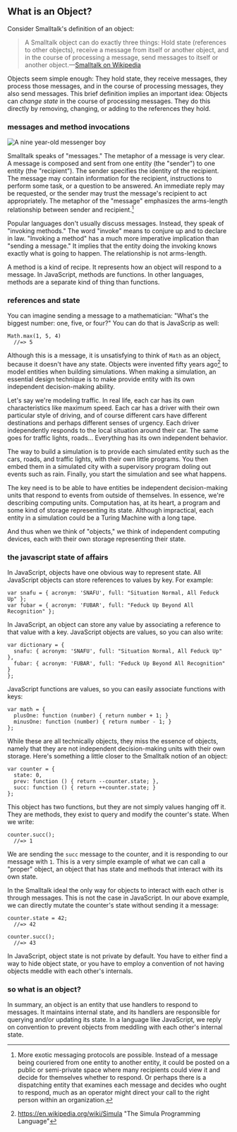 ## What is an Object?

Consider Smalltalk's definition of an object:

> A Smalltalk object can do exactly three things: Hold state (references to other objects), receive a message from itself or another object, and in the course of processing a message, send messages to itself or another object.—[Smalltalk on Wikipedia][smalltalk]

[smalltalk]: https://en.wikipedia.org/wiki/Smalltalk

Objects seem simple enough: They hold state, they receive messages, they process those messages, and in the course of processing messages, they also send messages. This brief definition implies an important idea: Objects can *change state* in the course of processing messages. They do this directly by removing, changing, or adding to the references they hold.

### messages and method invocations

![A nine year-old messenger boy](images/messenger.jpg)

Smalltalk speaks of "messages." The metaphor of a message is very clear. A message is composed and sent from one entity (the "sender") to one entity (the "recipient"). The sender specifies the identity of the recipient. The message may contain information for the recipient, instructions to perform some task, or a question to be answered. An immediate reply may be requested, or the sender may trust the message's recipient to act appropriately. The metaphor of the "message" emphasizes the arms-length relationship between sender and recipient.[^protocols]

[^protocols]: More exotic messaging protocols are possible. Instead of a message being couriered from one entity to another entity, it could be posted on a public or semi-private space where many recipients could view it and decide for themselves whether to respond. Or perhaps there is a dispatching entity that examines each message and decides who ought to respond, much as an operator might direct your call to the right person within an organization.

Popular languages don't usually discuss messages. Instead, they speak of "invoking methods." The word "invoke" means to conjure up and to declare in law. "Invoking a method" has a much more imperative implication than "sending a message." It implies that the entity doing the invoking knows exactly what is going to happen. The relationship is not arms-length.

A method is a kind of recipe. It represents how an object will respond to a message. In JavaScript, methods are functions. In other languages, methods are a separate kind of thing than functions.

### references and state

You can imagine sending a message to a mathematician: "What's the biggest number: one, five, or four?" You can do that is JavaScrip as well:

    Math.max(1, 5, 4)
      //=> 5

Although this is a message, it is unsatisfying to think of `Math` as an object, because it doesn't have any state. Objects were invented fifty years ago[^Simula] to model entities when building simulations. When making a simulation, an essential design technique is to make provide entity with its own independent decision-making ability.

[^Simula]: https://en.wikipedia.org/wiki/Simula "The Simula Programming Language"

Let's say we're modeling traffic. In real life, each car has its own characteristics like maximum speed. Each car has a driver with their own particular style of driving, and of course different cars have different destinations and perhaps different senses of urgency. Each driver independently responds to the local situation around their car. The same goes for traffic lights, roads... Everything has its own independent behavior.

The way to build a simulation is to provide each simulated entity such as the cars, roads, and traffic lights, with their own little programs. You then embed them in a simulated city with a supervisory program doling out events such as rain. Finally, you start the simulation and see what happens.

The key need is to be able to have entities be independent decision-making units that respond to events from outside of themselves. In essence, we're describing computing units. Computation has, at its heart, a program and some kind of storage representing its state. Although impractical, each entity in a simulation could be a Turing Machine with a long tape.

And thus when we think of "objects," we think of independent computing devices, each with their own storage representing their state.

### the javascript state of affairs

In JavaScript, objects have one obvious way to represent state. All JavaScript objects can store references to values by key. For example:

    var snafu = { acronym: 'SNAFU', full: "Situation Normal, All Feduck Up" };
    var fubar = { acronym: 'FUBAR', full: "Feduck Up Beyond All Recognition" };

In JavaScript, an object can store any value by associating a reference to that value with a key. JavaScript objects are values, so you can also write:

    var dictionary = {
      snafu: { acronym: 'SNAFU', full: "Situation Normal, All Feduck Up" },
      fubar: { acronym: 'FUBAR', full: "Feduck Up Beyond All Recognition" }
    };

JavaScript functions are values, so you can easily associate functions with keys:

    var math = {
      plusOne: function (number) { return number + 1; }
      minusOne: function (number) { return number - 1; }
    };

While these are all technically objects, they miss the essence of objects, namely that they are not independent decision-making units with their own storage. Here's something a little closer to the Smalltalk notion of an object:

    var counter = {
      state: 0,
      prev: function () { return --counter.state; },
      succ: function () { return ++counter.state; }
    };

This object has two functions, but they are not simply values hanging off it. They are methods, they exist to query and modify the counter's state. When we write:

    counter.succ();
      //=> 1

We are sending the `succ` message to the counter, and it is responding to our message with `1`. This is a very simple example of what we can call a "proper" object, an object that has state and methods that interact with its own state.

In the Smalltalk ideal the only way for objects to interact with each other is through messages. This is not the case in JavaScript. In our above example, we can directly mutate the counter's state without sending it a message:

    counter.state = 42;
      //=> 42

    counter.succ();
      //=> 43

In JavaScript, object state is not private by default. You have to either find a way to hide object state, or you have to employ a convention of not having objects meddle with each other's internals.

### so what is an object?

In summary, an object is an entity that use handlers to respond to messages. It maintains internal state, and its handlers are responsible for querying and/or updating its state. In a language like JavaScript, we reply on convention to prevent objects from meddling with each other's internal state.